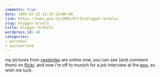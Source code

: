 ```yaml
---
comments: true
date: 2005-07-25 13:29:13+00:00
link: https://habi.gna.ch/2005/07/25/blogger-brteln/
slug: blogger-brteln
title: blogger bräteln
wordpress_id: 48
categories:
- personal
- switzerland
---
```



my pictures from [yesterday](http://www.existenz.ch/braeteln05/) are online now, you can see (and comment them) on [flickr](https://www.flickr.com/photos/habi/sets/641845/). and now i'm off to munich for a job interview at the [epo](http://www.european-patent-office.org/index.en.php), so wish me luck.

